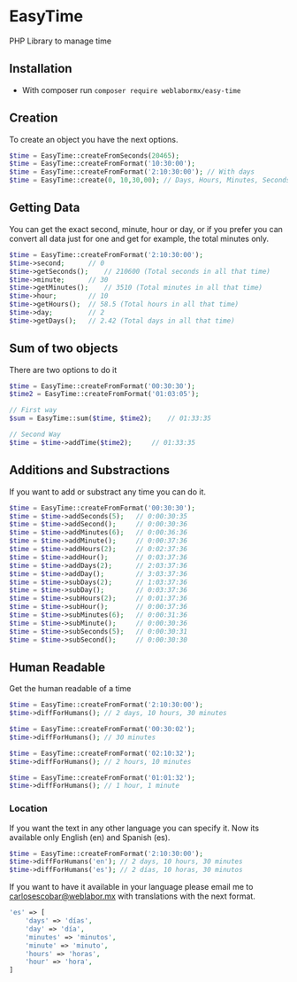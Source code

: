 # EasyTime
PHP Library to manage time

## Installation
- With composer run `composer require weblabormx/easy-time` 

## Creation
To create an object you have the next options.
```php
$time = EasyTime::createFromSeconds(20465);
$time = EasyTime::createFromFormat('10:30:00');
$time = EasyTime::createFromFormat('2:10:30:00'); // With days
$time = EasyTime::create(0, 10,30,00); // Days, Hours, Minutes, Seconds
```

## Getting Data
You can get the exact second, minute, hour or day, or if you prefer you can convert all data just for one and get for example, the total minutes only.
```php
$time = EasyTime::createFromFormat('2:10:30:00');
$time->second; 		// 0
$time->getSeconds(); 	// 210600 (Total seconds in all that time)
$time->minute; 		// 30
$time->getMinutes(); 	// 3510 (Total minutes in all that time)
$time->hour; 		// 10
$time->getHours(); 	// 58.5 (Total hours in all that time)
$time->day; 		// 2
$time->getDays(); 	// 2.42 (Total days in all that time)
```

## Sum of two objects
There are two options to do it
```php
$time = EasyTime::createFromFormat('00:30:30');
$time2 = EasyTime::createFromFormat('01:03:05');

// First way
$sum = EasyTime::sum($time, $time2);	// 01:33:35

// Second Way
$time = $time->addTime($time2); 	// 01:33:35
```

## Additions and Substractions
If you want to add or substract any time you can do it.
```php
$time = EasyTime::createFromFormat('00:30:30');
$time = $time->addSeconds(5);	// 0:00:30:35
$time = $time->addSecond();		// 0:00:30:36
$time = $time->addMinutes(6);	// 0:00:36:36
$time = $time->addMinute();		// 0:00:37:36
$time = $time->addHours(2);		// 0:02:37:36
$time = $time->addHour(); 		// 0:03:37:36
$time = $time->addDays(2);		// 2:03:37:36
$time = $time->addDay();		// 3:03:37:36
$time = $time->subDays(2);		// 1:03:37:36
$time = $time->subDay();		// 0:03:37:36
$time = $time->subHours(2);		// 0:01:37:36
$time = $time->subHour();		// 0:00:37:36
$time = $time->subMinutes(6);	// 0:00:31:36
$time = $time->subMinute();		// 0:00:30:36
$time = $time->subSeconds(5);	// 0:00:30:31
$time = $time->subSecond();		// 0:00:30:30
```

## Human Readable
Get the human readable of a time
```php
$time = EasyTime::createFromFormat('2:10:30:00');
$time->diffForHumans(); // 2 days, 10 hours, 30 minutes

$time = EasyTime::createFromFormat('00:30:02');
$time->diffForHumans(); // 30 minutes

$time = EasyTime::createFromFormat('02:10:32');
$time->diffForHumans(); // 2 hours, 10 minutes

$time = EasyTime::createFromFormat('01:01:32');
$time->diffForHumans(); // 1 hour, 1 minute
```

### Location
If you want the text in any other language you can specify it. Now its available only English (en) and Spanish (es).
```php
$time = EasyTime::createFromFormat('2:10:30:00');
$time->diffForHumans('en'); // 2 days, 10 hours, 30 minutes
$time->diffForHumans('es'); // 2 días, 10 horas, 30 minutos
```
If you want to have it available in your language please email me to carlosescobar@weblabor.mx with translations with the next format.
```php
'es' => [
    'days' => 'días',
    'day' => 'día',
    'minutes' => 'minutos',
    'minute' => 'minuto',
    'hours' => 'horas',
    'hour' => 'hora',
]
```